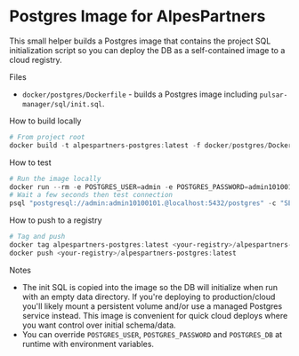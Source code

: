 # Postgres Image for AlpesPartners

This small helper builds a Postgres image that contains the project SQL initialization script so you can deploy the DB as a self-contained image to a cloud registry.

Files
- `docker/postgres/Dockerfile` - builds a Postgres image including `pulsar-manager/sql/init.sql`.

How to build locally
```powershell
# From project root
docker build -t alpespartners-postgres:latest -f docker/postgres/Dockerfile .
```

How to test
```powershell
# Run the image locally
docker run --rm -e POSTGRES_USER=admin -e POSTGRES_PASSWORD=admin10100101. -p 5432:5432 --name alpes-db alpespartners-postgres:latest
# Wait a few seconds then test connection
psql "postgresql://admin:admin10100101.@localhost:5432/postgres" -c "SELECT 1;"
```

How to push to a registry
```powershell
# Tag and push
docker tag alpespartners-postgres:latest <your-registry>/alpespartners-postgres:latest
docker push <your-registry>/alpespartners-postgres:latest
```

Notes
- The init SQL is copied into the image so the DB will initialize when run with an empty data directory. If you're deploying to production/cloud you'll likely mount a persistent volume and/or use a managed Postgres service instead. This image is convenient for quick cloud deploys where you want control over initial schema/data.
- You can override `POSTGRES_USER`, `POSTGRES_PASSWORD` and `POSTGRES_DB` at runtime with environment variables.
